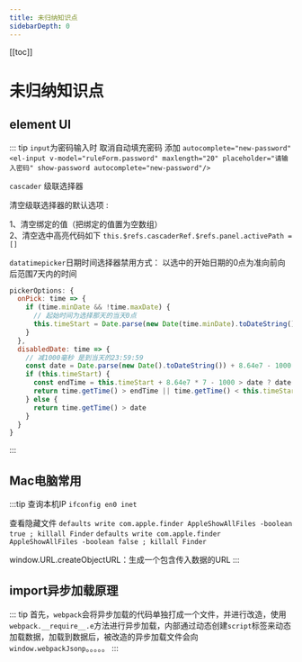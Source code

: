 ```yaml
---
title: 未归纳知识点
sidebarDepth: 0
---
```

[[toc]]
# 未归纳知识点
## element UI
::: tip
`input`为密码输入时 取消自动填充密码 添加 `autocomplete="new-password"`
`<el-input v-model="ruleForm.password" maxlength="20" placeholder="请输入密码" show-password autocomplete="new-password"/>`


`cascader` 级联选择器

清空级联选择器的默认选项 :

1、清空绑定的值（把绑定的值置为空数组）  
2、清空选中高亮代码如下
`this.$refs.cascaderRef.$refs.panel.activePath = []`

`datatimepicker`日期时间选择器禁用方式：
以选中的开始日期的0点为准向前向后范围7天内的时间
```js
pickerOptions: {
  onPick: time => {
    if (time.minDate && !time.maxDate) {
      // 起始时间为选择那天的当天0点
      this.timeStart = Date.parse(new Date(time.minDate).toDateString())
    }
  },
  disabledDate: time => {
    // 减1000毫秒 是到当天的23:59:59
    const date = Date.parse(new Date().toDateString()) + 8.64e7 - 1000
    if (this.timeStart) {
      const endTime = this.timeStart + 8.64e7 * 7 - 1000 > date ? date : this.timeStart + 8.64e7 * 7 - 1000
      return time.getTime() > endTime || time.getTime() < this.timeStart - 8.64e7 * 6 // 由于是到当天的23:59:59，所以要往前凑6天
    } else {
      return time.getTime() > date
    }
  }
}
```
:::

## Mac电脑常用
:::tip
查询本机IP
`ifconfig en0 inet`

查看隐藏文件
`defaults write com.apple.finder AppleShowAllFiles -boolean true ; killall Finder`
`defaults write com.apple.finder AppleShowAllFiles -boolean false ; killall Finder`


window.URL.createObjectURL：生成一个包含传入数据的URL
:::

## import异步加载原理
::: tip
首先，`webpack`会将异步加载的代码单独打成一个文件，并进行改造，使用`webpack.__require__.e`方法进行异步加载，内部通过动态创建`script`标签来动态加载数据，加载到数据后，被改造的异步加载文件会向`window.webpackJsonp`。。。。。
:::